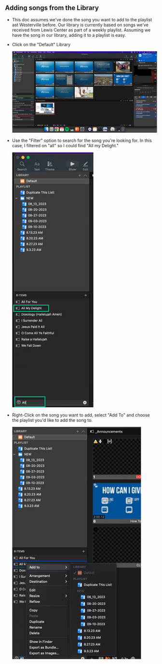 ## Adding songs from the Library

- This doc assumes we've done the song you want to add to the playlist ast Westerville before.  Our library is currently based on songs we've received from Lewis Center as part of a weekly playlist.  Assuming we have the song in our library, adding it to a playlist is easy.
- Click on the "Default" Library

  ![default library](./images/default_library.png)
- Use the "Filter" option to search for the song you're looking for.  In this case, I filtered on "all" so I could find "All my Delight." 
  
  ![filter all my delight](./images/filter_all_my_delight.png)

- Right-Click on the song you want to add, select "Add To" and choose the playlist you'd like to add the song to.  

  ![add to playlist](./images/add_all_my_delight.png)